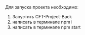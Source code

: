 Для запуска проекта необходимо:

1. Запустить CFT-Project-Back
2. написать в терминале npm i
3. написать в терминале npm start
